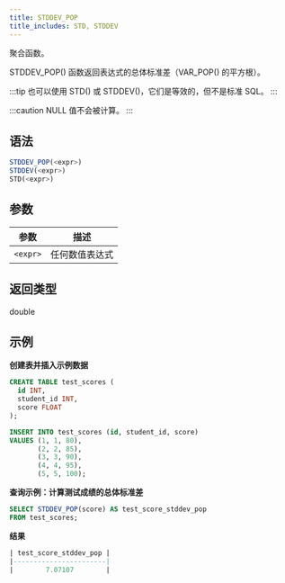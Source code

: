 ```yaml
---
title: STDDEV_POP
title_includes: STD, STDDEV
---
```


聚合函数。

STDDEV_POP() 函数返回表达式的总体标准差（VAR_POP() 的平方根）。

:::tip
也可以使用 STD() 或 STDDEV()，它们是等效的，但不是标准 SQL。
:::

:::caution
NULL 值不会被计算。
:::

## 语法

```sql
STDDEV_POP(<expr>)
STDDEV(<expr>)
STD(<expr>)
```

## 参数

| 参数      | 描述               |
|-----------|--------------------|
| `<expr>`  | 任何数值表达式     |

## 返回类型

double

## 示例

**创建表并插入示例数据**
```sql
CREATE TABLE test_scores (
  id INT,
  student_id INT,
  score FLOAT
);

INSERT INTO test_scores (id, student_id, score)
VALUES (1, 1, 80),
       (2, 2, 85),
       (3, 3, 90),
       (4, 4, 95),
       (5, 5, 100);
```

**查询示例：计算测试成绩的总体标准差**
```sql
SELECT STDDEV_POP(score) AS test_score_stddev_pop
FROM test_scores;
```

**结果**
```sql
| test_score_stddev_pop |
|-----------------------|
|        7.07107        |
```